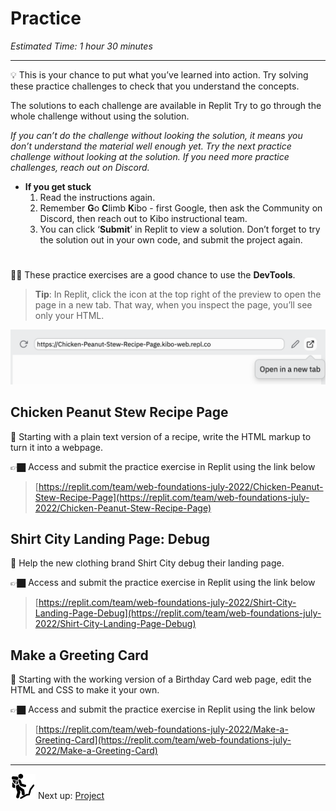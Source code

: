 # Practice

*Estimated Time: 1 hour 30 minutes*

---

<aside>


💡 This is your chance to put what you’ve learned into action. Try solving these practice challenges to check that you understand the concepts.

The solutions to each challenge are available in Replit Try to go through the whole challenge without using the solution. 

*If you can’t do the challenge without looking the solution, it means you don’t understand the material well enough yet. Try the next practice challenge without looking at the solution. If you need more practice challenges, reach out on Discord.*

- **If you get stuck**
    1. Read the instructions again.
    2. Remember **G**o **C**limb **K**ibo - first Google, then ask the Community on Discord, then reach out to Kibo instructional team.
    3. You can click ‘**Submit**’ in Replit to view a solution. Don’t forget to try the solution out in your own code, and submit the project again.
</aside>

# 

<aside>


🕵🏾 These practice exercises are a good chance to use the **DevTools**.

> **Tip**: In Replit, click the icon at the top right of the preview to open the page in a new tab. That way, when you inspect the page, you’ll see only your HTML.

![9388E0D6-E9A8-4268-9E20-6ADB9D989710-655-0001876578B08A7B.png](practice/e0d6-e9a8-4268-9e20-6adb9d989710-655-0001876578b08a7b.png)


</aside>

## Chicken Peanut Stew Recipe Page

<aside>


🍲 Starting with a plain text version of a recipe, write the HTML markup to turn it into a webpage.

👉🏿 Access and submit the practice exercise in Replit using the link below 

> [https://replit.com/team/web-foundations-july-2022/Chicken-Peanut-Stew-Recipe-Page](https://replit.com/team/web-foundations-july-2022/Chicken-Peanut-Stew-Recipe-Page)

</aside>


## Shirt City Landing Page: Debug

<aside>


👕 Help the new clothing brand Shirt City debug their landing page.

👉🏿 Access and submit the practice exercise in Replit using the link below 

> [https://replit.com/team/web-foundations-july-2022/Shirt-City-Landing-Page-Debug](https://replit.com/team/web-foundations-july-2022/Shirt-City-Landing-Page-Debug)


</aside>


## Make a Greeting Card

<aside>


🎉 Starting with the working version of a Birthday Card web page, edit the HTML and CSS to make it your own.

👉🏿 Access and submit the practice exercise in Replit using the link below 

> [https://replit.com/team/web-foundations-july-2022/Make-a-Greeting-Card](https://replit.com/team/web-foundations-july-2022/Make-a-Greeting-Card)


</aside>


---

<aside>


<img src="../learning-with-kibo/man-in-hike.png" width="40px" /> Next up: [Project](project.md)

</aside>